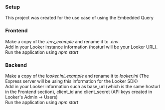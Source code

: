 ### Setup

This project was created for the use case of using the Embedded Query


### Frontend
Make a copy of the *.env_example* and rename it to *.env*. \
Add in your Looker instance information (hosturl will be your Looker URL). \
Run the application using *npm start*


### Backend
Make a copy of the *looker.ini_example* and rename it to *looker.ini* (The Express server will be using this information for the Looker SDK) \
Add in your Looker information such as base_url (which is the same hosturl in the Frontend section), client_id and client_secret (API keys created in Looker's Admin -> Users) \
Run the application using *npm start*
